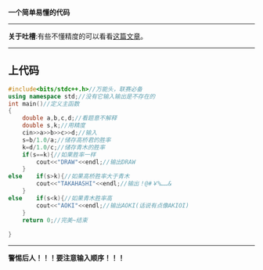 **一个简单易懂的代码**

------------
**关于吐槽**:有些不懂精度的可以看看[这篇文章](https://www.luogu.org/blog/ybuffcoding/solution-at1515)。

------------
**上代码**
------------

```cpp
#include<bits/stdc++.h>//万能头，联赛必备
using namespace std;//没有它输入输出是不存在的
int main()//定义主函数
{
	double a,b,c,d;//看题意不解释
	double s,k;//用精度
	cin>>a>>b>>c>>d;//输入
	s=b/1.0/a;//储存高桥君的胜率
	k=d/1.0/c;//储存青木的胜率
	if(s==k){//如果胜率一样
		cout<<"DRAW"<<endl;//输出DRAW
	}
else	if(s>k){//如果高桥胜率大于青木
		cout<<"TAKAHASHI"<<endl;//输出！@#￥%……&
	}
else	if(s<k){//如果青木胜率高
		cout<<"AOKI"<<endl;//输出AOKI(话说有点像AKIOI)
	}
	return 0;//完美~结束
	 
}

```

------------
**警惕后人！！！要注意输入顺序！！！**

